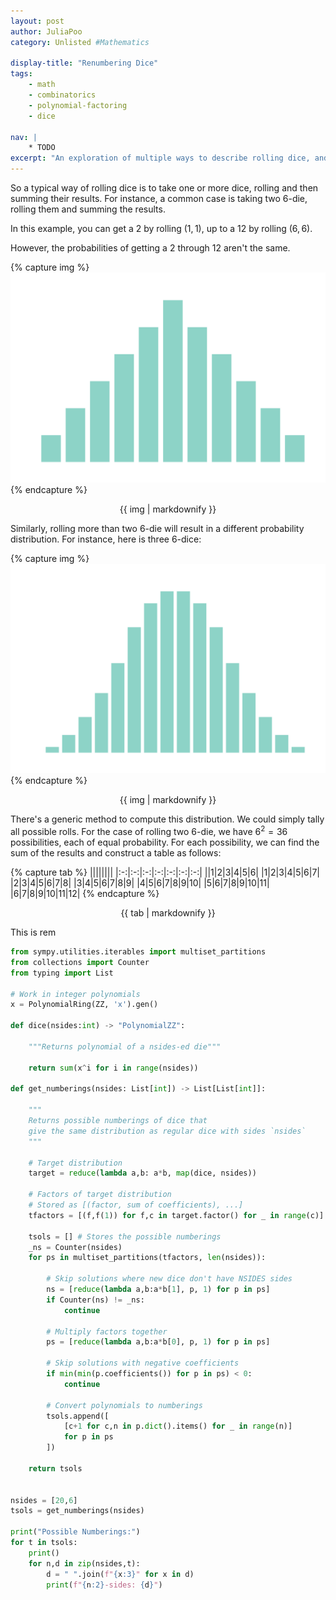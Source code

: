 ```yaml
---
layout: post
author: JuliaPoo
category: Unlisted #Mathematics

display-title: "Renumbering Dice"
tags:
    - math
    - combinatorics
    - polynomial-factoring
    - dice

nav: |
    * TODO
excerpt: "An exploration of multiple ways to describe rolling dice, and answering questions on re-numbering dice."
---
```


<!-- 
TODO:
1. Probability distribution of dice rolling
2. Polynomial way of looking at dice rolling.
3. Dice renumbering problem 1
3. Solving problem 1
4. Dice renumbering problem 2
5. Generalised Number bases
6. Solving problem 2
-->

So a typical way of rolling dice is to take one or more dice, rolling and then summing their results. For instance, a common case is taking two 6-die, rolling them and summing the results.

In this example, you can get a $2$ by rolling $(1,1)$, up to a $12$ by rolling $(6,6)$.

However, the probabilities of getting a $2$ through $12$ aren't the same.

{% capture img %}
![two 6-die probabilities](/assets/posts/2021-12-30-renumbering-dice/2-6die.svg)
{% endcapture %}
<center>
{{ img | markdownify }}
</center>

Similarly, rolling more than two 6-die will result in a different probability distribution. For instance, here is three 6-dice:

{% capture img %}
![three 6-die probabilities](/assets/posts/2021-12-30-renumbering-dice/3-6die.svg)
{% endcapture %}
<center>
{{ img | markdownify }}
</center>

There's a generic method to compute this distribution. We could simply tally all possible rolls. For the case of rolling two 6-die, we have $6^2 = 36$ possibilities, each of equal probability. For each possibility, we can find the sum of the results and construct a table as follows:

{% capture tab %}
|<!-- -->|<!-- -->|<!-- -->|<!-- -->|<!-- -->|<!-- -->|<!-- -->|
|:-:|:-:|:-:|:-:|:-:|:-:|:-:|
||<span class="glow-text">1</span>|<span class="glow-text">2</span>|<span class="glow-text">3</span>|<span class="glow-text">4</span>|<span class="glow-text">5</span>|<span class="glow-text">6</span>|
|<span class="glow-text">1</span>|2|3|4|5|6|7|
|<span class="glow-text">2</span>|3|4|5|6|7|8|
|<span class="glow-text">3</span>|4|5|6|7|8|9|
|<span class="glow-text">4</span>|5|6|7|8|9|10|
|<span class="glow-text">5</span>|6|7|8|9|10|11|
|<span class="glow-text">6</span>|7|8|9|10|11|12|
{% endcapture %}

<center class="table-no-outline table-scrollx">
{{ tab | markdownify }}
</center>

This is rem


```python
from sympy.utilities.iterables import multiset_partitions
from collections import Counter
from typing import List

# Work in integer polynomials
x = PolynomialRing(ZZ, 'x').gen()

def dice(nsides:int) -> "PolynomialZZ":
    
    """Returns polynomial of a nsides-ed die"""
    
    return sum(x^i for i in range(nsides))

def get_numberings(nsides: List[int]) -> List[List[int]]:
    
    """
    Returns possible numberings of dice that
    give the same distribution as regular dice with sides `nsides`
    """
    
    # Target distribution
    target = reduce(lambda a,b: a*b, map(dice, nsides))

    # Factors of target distribution
    # Stored as [(factor, sum of coefficients), ...]
    tfactors = [(f,f(1)) for f,c in target.factor() for _ in range(c)]

    tsols = [] # Stores the possible numberings
    _ns = Counter(nsides)
    for ps in multiset_partitions(tfactors, len(nsides)):

        # Skip solutions where new dice don't have NSIDES sides
        ns = [reduce(lambda a,b:a*b[1], p, 1) for p in ps]
        if Counter(ns) != _ns:
            continue

        # Multiply factors together
        ps = [reduce(lambda a,b:a*b[0], p, 1) for p in ps]

        # Skip solutions with negative coefficients
        if min(min(p.coefficients()) for p in ps) < 0:
            continue

        # Convert polynomials to numberings
        tsols.append([
            [c+1 for c,n in p.dict().items() for _ in range(n)]
            for p in ps
        ])
        
    return tsols


nsides = [20,6]
tsols = get_numberings(nsides)

print("Possible Numberings:")
for t in tsols:
    print()
    for n,d in zip(nsides,t): 
        d = " ".join(f"{x:3}" for x in d)
        print(f"{n:2}-sides: {d}")
```